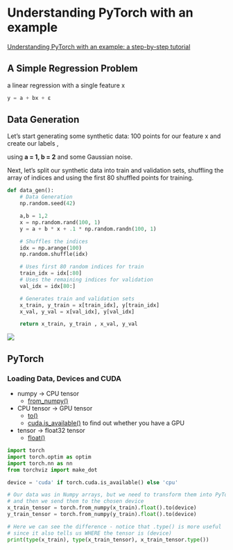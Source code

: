 
# Understanding PyTorch with an example

[Understanding PyTorch with an example: a step-by-step tutorial](https://towardsdatascience.com/understanding-pytorch-with-an-example-a-step-by-step-tutorial-81fc5f8c4e8e)

## A Simple Regression Problem

a linear regression with a single feature x

```octave
y = a + bx + ε
```

## Data Generation

Let’s start generating some synthetic data:  100 points for our feature x and create our labels ,

using **a = 1, b = 2** and some Gaussian noise.

Next, let’s split our synthetic data into train and validation sets, shuffling the array of indices and using the first 80 shuffled points for training.

```python
def data_gen():
    # Data Generation
    np.random.seed(42)

    a,b = 1,2
    x = np.random.rand(100, 1)
    y = a + b * x + .1 * np.random.randn(100, 1)

    # Shuffles the indices
    idx = np.arange(100)
    np.random.shuffle(idx)

    # Uses first 80 random indices for train
    train_idx = idx[:80]
    # Uses the remaining indices for validation
    val_idx = idx[80:]

    # Generates train and validation sets
    x_train, y_train = x[train_idx], y[train_idx]
    x_val, y_val = x[val_idx], y[val_idx]

    return x_train, y_train , x_val, y_val
```

![](https://miro.medium.com/max/1400/1*SsuTZ1y-pWikYJcaMnZgag.png)


## PyTorch

### Loading Data, Devices and CUDA

- numpy → CPU tensor
    - [from_numpy()](https://pytorch.org/docs/stable/torch.html#torch.from_numpy)
- CPU tensor → GPU tensor
    - [to()](https://pytorch.org/docs/stable/tensors.html#torch.Tensor.to)
    - [cuda.is_available()](https://pytorch.org/docs/stable/cuda.html?highlight=is_available#torch.cuda.is_available) to find out whether you have a GPU
- tensor -> float32 tensor
    - [float()](https://pytorch.org/docs/stable/tensors.html#torch.Tensor.float)

```python
import torch
import torch.optim as optim
import torch.nn as nn
from torchviz import make_dot

device = 'cuda' if torch.cuda.is_available() else 'cpu'

# Our data was in Numpy arrays, but we need to transform them into PyTorch's Tensors
# and then we send them to the chosen device
x_train_tensor = torch.from_numpy(x_train).float().to(device)
y_train_tensor = torch.from_numpy(y_train).float().to(device)

# Here we can see the difference - notice that .type() is more useful
# since it also tells us WHERE the tensor is (device)
print(type(x_train), type(x_train_tensor), x_train_tensor.type())
```



